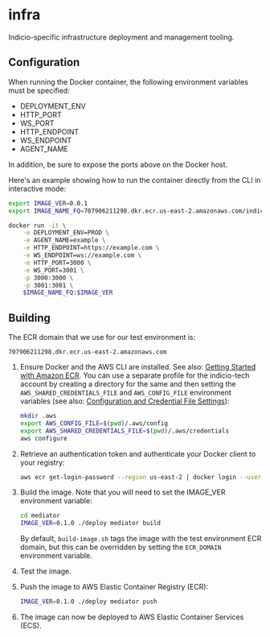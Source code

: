 
# infra

Indicio-specific infrastructure deployment and management tooling.

## Configuration

When running the Docker container, the following environment variables must be specified:

- DEPLOYMENT_ENV
- HTTP_PORT
- WS_PORT
- HTTP_ENDPOINT
- WS_ENDPOINT
- AGENT_NAME

In addition, be sure to expose the ports above on the Docker host.

Here's an example showing how to run the container directly from the CLI in interactive mode:

```sh
export IMAGE_VER=0.0.1
export IMAGE_NAME_FQ=707906211298.dkr.ecr.us-east-2.amazonaws.com/indicio-tech/aries-mediator

docker run -it \
    -e DEPLOYMENT_ENV=PROD \
    -e AGENT_NAME=example \
    -e HTTP_ENDPOINT=https://example.com \
    -e WS_ENDPOINT=ws://example.com \
    -e HTTP_PORT=3000 \
    -e WS_PORT=3001 \
    -p 3000:3000 \
    -p 3001:3001 \
    $IMAGE_NAME_FQ:$IMAGE_VER
```

## Building

The ECR domain that we use for our test environment is:

`707906211298.dkr.ecr.us-east-2.amazonaws.com`

1. Ensure Docker and the AWS CLI are installed. See also: [Getting Started with Amazon ECR](http://docs.aws.amazon.com/AmazonECR/latest/userguide/getting-started-cli.html). You can use
a separate profile for the indicio-tech account by creating a directory for the same and
then setting the `AWS_SHARED_CREDENTIALS_FILE` and `AWS_CONFIG_FILE` environment variables (see
also: [Configuration and Credential File Settings](https://docs.aws.amazon.com/cli/latest/userguide/cli-configure-files.html)):

    ```sh
    mkdir .aws
    export AWS_CONFIG_FILE=$(pwd)/.aws/config
    export AWS_SHARED_CREDENTIALS_FILE=$(pwd)/.aws/credentials
    aws configure
    ```

2. Retrieve an authentication token and authenticate your Docker client to your registry:

    ```sh
    aws ecr get-login-password --region us-east-2 | docker login --username AWS --password-stdin 707906211298.dkr.ecr.us-east-2.amazonaws.com
    ```

3. Build the image. Note that you will need to set the IMAGE_VER environment variable:

    ```sh
    cd mediator
    IMAGE_VER=0.1.0 ./deploy mediator build
    ```

   By default, `build-image.sh` tags the image with the test environment ECR domain, but this can be overridden by setting the `ECR_DOMAIN` environment variable.

4. Test the image.

5. Push the image to AWS Elastic Container Registry (ECR):

    ```sh
    IMAGE_VER=0.1.0 ./deploy mediator push
    ```

6. The image can now be deployed to AWS Elastic Container Services (ECS).
